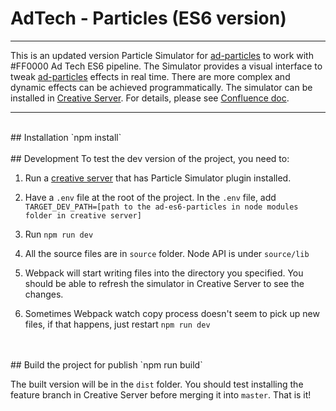 # AdTech - Particles (ES6 version)
----------------------------------------------------------------

This is an updated version Particle Simulator for [ad-particles](https://stash.ff0000.com/projects/AT/repos/ad-particles/browse) to work with #FF0000 Ad Tech ES6 pipeline. The Simulator provides a visual interface to tweak [ad-particles](https://github.com/ff0000-ad-tech/ad-particles) effects in real time. There are more complex and dynamic effects can be achieved programmatically. The simulator can be installed in [Creative Server](https://github.com/ff0000-ad-tech/wp-creative-server). For details, please see [Confluence doc](hhttps://confluence.ff0000.com/display/AT/1.+Simulator+with+Creative+Server).



----
<br>
## Installation
`npm install`
<br>
<br>
## Development
To test the dev version of the project, you need to: 

1. Run a [creative server](https://github.com/ff0000-ad-tech/wp-creative-server) that has Particle Simulator plugin installed. 

2. Have a `.env` file at the root of the project. In the `.env` file, add `TARGET_DEV_PATH=[path to the ad-es6-particles in node modules folder in creative server]`

3. Run `npm run dev`

4. All the source files are in `source` folder. Node API is under `source/lib`

5. Webpack will start writing files into the directory you specified. You should be able to refresh the simulator in Creative Server to see the changes.

6. Sometimes Webpack watch copy process doesn't seem to pick up new files, if that happens, just restart `npm run dev`
<br>
<br>
## Build the project for publish
`npm run build`

The built version will be in the `dist` folder. You should test installing the feature branch in Creative Server before merging it into `master`. That is it!

